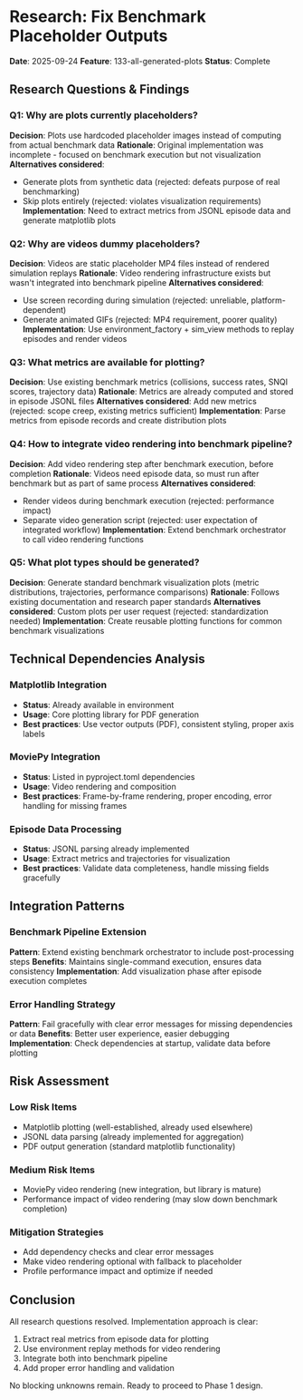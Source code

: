 # Research: Fix Benchmark Placeholder Outputs

**Date**: 2025-09-24
**Feature**: 133-all-generated-plots
**Status**: Complete

## Research Questions & Findings

### Q1: Why are plots currently placeholders?
**Decision**: Plots use hardcoded placeholder images instead of computing from actual benchmark data
**Rationale**: Original implementation was incomplete - focused on benchmark execution but not visualization
**Alternatives considered**: 
- Generate plots from synthetic data (rejected: defeats purpose of real benchmarking)
- Skip plots entirely (rejected: violates visualization requirements)
**Implementation**: Need to extract metrics from JSONL episode data and generate matplotlib plots

### Q2: Why are videos dummy placeholders?
**Decision**: Videos are static placeholder MP4 files instead of rendered simulation replays
**Rationale**: Video rendering infrastructure exists but wasn't integrated into benchmark pipeline
**Alternatives considered**:
- Use screen recording during simulation (rejected: unreliable, platform-dependent)
- Generate animated GIFs (rejected: MP4 requirement, poorer quality)
**Implementation**: Use environment_factory + sim_view methods to replay episodes and render videos

### Q3: What metrics are available for plotting?
**Decision**: Use existing benchmark metrics (collisions, success rates, SNQI scores, trajectory data)
**Rationale**: Metrics are already computed and stored in episode JSONL files
**Alternatives considered**: Add new metrics (rejected: scope creep, existing metrics sufficient)
**Implementation**: Parse metrics from episode records and create distribution plots

### Q4: How to integrate video rendering into benchmark pipeline?
**Decision**: Add video rendering step after benchmark execution, before completion
**Rationale**: Videos need episode data, so must run after benchmark but as part of same process
**Alternatives considered**:
- Render videos during benchmark execution (rejected: performance impact)
- Separate video generation script (rejected: user expectation of integrated workflow)
**Implementation**: Extend benchmark orchestrator to call video rendering functions

### Q5: What plot types should be generated?
**Decision**: Generate standard benchmark visualization plots (metric distributions, trajectories, performance comparisons)
**Rationale**: Follows existing documentation and research paper standards
**Alternatives considered**: Custom plots per user request (rejected: standardization needed)
**Implementation**: Create reusable plotting functions for common benchmark visualizations

## Technical Dependencies Analysis

### Matplotlib Integration
- **Status**: Already available in environment
- **Usage**: Core plotting library for PDF generation
- **Best practices**: Use vector outputs (PDF), consistent styling, proper axis labels

### MoviePy Integration  
- **Status**: Listed in pyproject.toml dependencies
- **Usage**: Video rendering and composition
- **Best practices**: Frame-by-frame rendering, proper encoding, error handling for missing frames

### Episode Data Processing
- **Status**: JSONL parsing already implemented
- **Usage**: Extract metrics and trajectories for visualization
- **Best practices**: Validate data completeness, handle missing fields gracefully

## Integration Patterns

### Benchmark Pipeline Extension
**Pattern**: Extend existing benchmark orchestrator to include post-processing steps
**Benefits**: Maintains single-command execution, ensures data consistency
**Implementation**: Add visualization phase after episode execution completes

### Error Handling Strategy
**Pattern**: Fail gracefully with clear error messages for missing dependencies or data
**Benefits**: Better user experience, easier debugging
**Implementation**: Check dependencies at startup, validate data before plotting

## Risk Assessment

### Low Risk Items
- Matplotlib plotting (well-established, already used elsewhere)
- JSONL data parsing (already implemented for aggregation)
- PDF output generation (standard matplotlib functionality)

### Medium Risk Items  
- MoviePy video rendering (new integration, but library is mature)
- Performance impact of video rendering (may slow down benchmark completion)

### Mitigation Strategies
- Add dependency checks and clear error messages
- Make video rendering optional with fallback to placeholder
- Profile performance impact and optimize if needed

## Conclusion

All research questions resolved. Implementation approach is clear:
1. Extract real metrics from episode data for plotting
2. Use environment replay methods for video rendering  
3. Integrate both into benchmark pipeline
4. Add proper error handling and validation

No blocking unknowns remain. Ready to proceed to Phase 1 design.